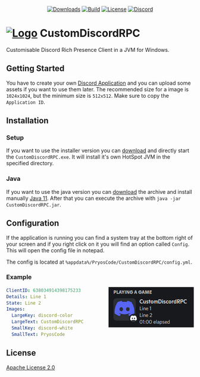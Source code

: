 <p align="center">
    <a href="https://github.com/PryosCode/CustomDiscordRPC/releases"><img src="https://img.shields.io/github/downloads/PryosCode/CustomDiscordRPC/total?label=Downloads" alt="Downloads"></a>
    <a href="https://github.com/PryosCode/CustomDiscordRPC/actions/workflows/build.yml"><img src="https://github.com/PryosCode/CustomDiscordRPC/actions/workflows/build.yml/badge.svg" alt="Build"></a>
    <a href="https://github.com/PryosCode/CustomDiscordRPC/blob/master/LICENSE"><img src="https://img.shields.io/github/license/PryosCode/CustomDiscordRPC?label=License" alt="License"></a>
    <a href="https://discord.gg/bF2GRHq"><img src="https://discordapp.com/api/guilds/350302354639290379/widget.png" alt="Discord"></a>
</p>


<h1><a href="https://github.com/PryosCode/CustomDiscordRPC/blob/master/src/main/resources/logo.png"><img width="30px" height="auto" alt="Logo" src="https://github.com/PryosCode/CustomDiscordRPC/raw/master/src/main/resources/logo.png"></a> CustomDiscordRPC</h1>

Customisable Discord Rich Presence Client in a JVM for Windows.

## Getting Started

You have to create your own [Discord Application](https://discord.com/developers/applications) and you can upload some assets if you want to use them later. The recommended size for a image is `1024x1024`, but the minimum size is `512x512`. Make sure to copy the `Application ID`.

## Installation

### Setup

If you want to use the installer version you can [download](https://github.com/PryosCode/CustomDiscordRPC/releases) and directly start the `CustomDiscordRPC.exe`. It will install it's own HotSpot JVM in the specified directory.

### Java

If you want to use the java version you can [download](https://github.com/PryosCode/CustomDiscordRPC/releases) the archive and install manually [Java 11](https://www.oracle.com/java/technologies/javase-jdk11-downloads.html). After that you can execute the archive with `java -jar CustomDiscordRPC.jar`.

## Configuration 

If the application is running you can find a system tray at the bottom right of your screen and if you right click on it you will find an option called `Config`. This will open the config file in notepad.

The config is located at `%appdata%/PryosCode/CustomDiscordRPC/config.yml`.

### Example

<a href="https://github.com/PryosCode/CustomDiscordRPC/blob/master/src/main/resources/config.yml"><img align="right" alt="Example" src="https://github.com/PryosCode/CustomDiscordRPC/raw/master/img/example.png"></a>

```yaml
ClientID: 638034914398175233
Details: Line 1
State: Line 2
Images:
  LargeKey: discord-color
  LargeText: CustomDiscordRPC
  SmallKey: discord-white
  SmallText: PryosCode
```

## License

[Apache License 2.0](https://github.com/PryosCode/CustomDiscordRPC/blob/master/LICENSE)